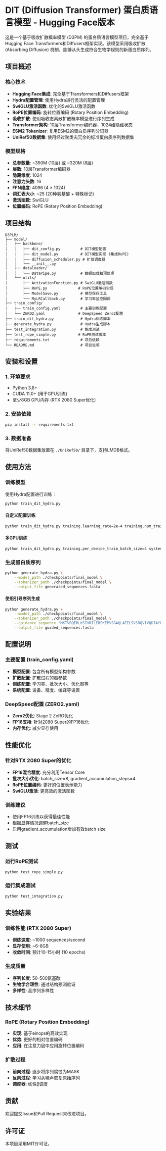 # DIT (Diffusion Transformer) 蛋白质语言模型 - Hugging Face版本

这是一个基于吸收扩散概率模型 (D3PM) 的蛋白质语言模型项目，完全基于Hugging Face Transformers和Diffusers框架实现。该模型采用吸收扩散 (Absorbing Diffusion) 机制，能够从头生成符合生物学规则的新蛋白质序列。

## 项目概述

### 核心技术
- **Hugging Face集成**: 完全基于Transformers和Diffusers框架
- **Hydra配置管理**: 使用Hydra进行灵活的配置管理
- **SwiGLU激活函数**: 优化的SwiGLU激活函数
- **RoPE位置编码**: 旋转位置编码 (Rotary Position Embedding)
- **吸收扩散**: 使用吸收态离散扩散概率模型进行序列生成
- **Transformer架构**: 10层Transformer编码器，1024维隐藏状态
- **ESM2 Tokenizer**: 复用ESM2的蛋白质序列分词器
- **UniRef50数据集**: 使用经过聚类去冗余的标准蛋白质序列数据集

### 模型规格
- **总参数量**: ~390M (10层) 或 ~320M (8层)
- **层数**: 10层Transformer编码器
- **隐藏维度**: 1024
- **注意力头数**: 16
- **FFN维度**: 4096 (4 × 1024)
- **词汇表大小**: ~25 (20种氨基酸 + 特殊标记)
- **激活函数**: SwiGLU
- **位置编码**: RoPE (Rotary Position Embedding)

## 项目结构

```
D3PLM/
├── model/
│   ├── backbone/
│   │   ├── dit_config.py         # DIT模型配置
│   │   ├── dit_model.py          # DIT模型实现 (集成RoPE)
│   │   ├── diffusion_scheduler.py # 扩散调度器
│   │   └── __init__.py
│   ├── dataloader/
│   │   └── DataPipe.py           # 数据加载和预处理
│   └── utils/
│       ├── ActivationFunction.py # SwiGLU激活函数
│       ├── RoPE.py              # RoPE位置编码实现
│       ├── ModelSave.py          # 模型保存工具
│       └── MyLRCallback.py       # 学习率监控回调
├── train_config/
│   ├── train_config.yaml         # 主要训练配置
│   └── ZERO2.yaml               # DeepSpeed Zero2配置
├── train_dit_hydra.py            # Hydra训练脚本
├── generate_hydra.py             # Hydra生成脚本
├── test_integration.py           # 集成测试
├── test_rope_simple.py          # RoPE测试脚本
├── requirements.txt              # 项目依赖
└── README.md                     # 项目说明
```

## 安装和设置

### 1. 环境要求
- Python 3.8+
- CUDA 11.0+ (用于GPU训练)
- 至少8GB GPU内存 (RTX 2080 Super优化)

### 2. 安装依赖
```bash
pip install -r requirements.txt
```

### 3. 数据准备
将UniRef50数据集放置在 `./UniRef50/` 目录下，支持LMDB格式。

## 使用方法

### 训练模型

使用Hydra配置进行训练：
```bash
python train_dit_hydra.py
```

#### 自定义配置训练
```bash
python train_dit_hydra.py training.learning_rate=2e-4 training.num_train_epochs=5
```

#### 多GPU训练
```bash
python train_dit_hydra.py training.per_device_train_batch_size=4 system.device=cuda
```

### 生成蛋白质序列

```bash
python generate_hydra.py \
    --model_path ./checkpoints/final_model \
    --tokenizer_path ./checkpoints/final_model \
    --output_file generated_sequences.fasta
```

#### 使用引导序列生成
```bash
python generate_hydra.py \
    --model_path ./checkpoints/final_model \
    --tokenizer_path ./checkpoints/final_model \
    --guidance_sequence "MKTVRQERLKSIVRILERSKEPVSGAQLAEELSVSRQVIVQDIAYLRSLGYNIVATPRGYVLAGG" \
    --output_file guided_sequences.fasta
```

## 配置说明

### 主要配置 (train_config.yaml)
- **模型配置**: 包含所有模型架构参数
- **扩散配置**: 扩散过程的超参数
- **训练配置**: 学习率、批次大小、优化器等
- **系统配置**: 设备、精度、编译等设置

### DeepSpeed配置 (ZERO2.yaml)
- **Zero2优化**: Stage 2 ZeRO优化
- **FP16支持**: 针对2080 Super的FP16优化
- **内存优化**: 减少显存使用

## 性能优化

### 针对RTX 2080 Super的优化
- **FP16混合精度**: 充分利用Tensor Core
- **批次大小优化**: batch_size=8, gradient_accumulation_steps=4
- **RoPE位置编码**: 更好的位置表示能力
- **SwiGLU激活**: 更高效的激活函数

### 训练建议
- 使用FP16训练以获得最佳性能
- 根据显存情况调整batch_size
- 启用gradient_accumulation增加有效batch size

## 测试

### 运行RoPE测试
```bash
python test_rope_simple.py
```

### 运行集成测试
```bash
python test_integration.py
```

## 实验结果

### 训练性能 (RTX 2080 Super)
- **训练速度**: ~1000 sequences/second
- **显存使用**: ~6-8GB
- **收敛时间**: 预计10-15小时 (10 epochs)

### 生成质量
- **序列长度**: 50-500氨基酸
- **生物学合理性**: 通过结构预测验证
- **多样性**: 高序列多样性

## 技术细节

### RoPE (Rotary Position Embedding)
- **实现**: 基于einops的高效实现
- **优势**: 更好的相对位置编码
- **应用**: 在注意力层中应用旋转位置编码

### 扩散过程
- **前向过程**: 逐步将序列腐蚀为MASK
- **反向过程**: 学习从噪声恢复原始序列
- **调度器**: 线性β调度

## 贡献

欢迎提交Issue和Pull Request来改进项目。

## 许可证

本项目采用MIT许可证。 